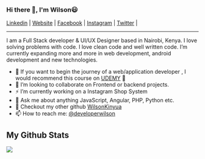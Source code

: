 <!-- <h1 align="center">I am Wilson Kinyua 😃</h1>
<h3 align="center"> A Full-stack Web Developer and UI/UX Designer</h3>   -->

<!-- <p><img align="left" width="250px" src="https://github-readme-stats.vercel.app/api/top-langs?username=wilsonkinyua&show_icons=true&locale=en&layout=compact" alt="wilsonkinyua" /></p>

<p>&nbsp;<img width="200px" src="https://github-readme-stats.vercel.app/api?username=wilsonkinyua&show_icons=true&locale=en" alt="wilsonkinyua" /></p>

<p><img align="center" width="200px" src="https://github-readme-streak-stats.herokuapp.com/?user=wilsonkinyua&" alt="wilsonkinyua" /></p> -->


<!-- Here are some few things about me:

- 🔭 I’m currently working on a event management system
- 🌱 I’m currently exapanding more and more in web development, android development and new technologies

- 👯 I’m looking to collaborate on Frontend or backend projects
- 💬 Ask me about Web development
- 📫 How to reach me: 
- twitter https://twitter.com/developerwilson
- facebook https://www.facebook.com/developerwilson/
- instagram https://www.instagram.com/developerwilson/
- portfolio https://developerwilson.com/
- email wilsonkinyuam@gmail.com
- phone +254717255460
 -->
 ### Hi there 👋, I'm Wilson😃

[Linkedin](https://www.linkedin.com/in/WilsonKinyua/) |
[Website](https://developerwilson.com/) |
[Facebook](https://www.facebook.com/developerwilson/) |
[Instagram](https://www.instagram.com/developerwilson/) |
[Twitter](https://twitter.com/muthoniwilsonk) |

---

I am a Full Stack developer & UI/UX Designer based in Nairobi, Kenya. I love solving problems with code. I love clean code and well written code. I’m currently expanding more and more in web development, android development and new technologies.
- 🌱 If you want to begin the journey of a web/application developer , I would recommend this course on [UDEMY](https://www.udemy.com/course/the-web-developer-bootcamp/) 🥳 
- 📝 I’m looking to collaborate on Frontend or backend projects.
- ⚡  I’m currently working on a Instagram Shop System
- 💬 Ask me about anything JavaScript, Angular, PHP, Python etc.
- 👯 Checkout my other github [WilsonKinyua](https://twitter.com/muthoniwilsonk)
- 📫 How to reach me: [@developerwilson](https://www.linkedin.com/in/WilsonKinyua/)


## My Github Stats

<!-- <a align="left" >
  <a href="https://readme-stats-cfgj2cxdy.vercel.app/api?username=wilsonkinyua&count_private=true&show_icons=true&theme=cobalt">
  <img  align="left" src="https://readme-stats-cfgj2cxdy.vercel.app/api?username=wilsonkinyua&count_private=true&show_icons=true&theme=cobalt" />
</a> -->
<a href="https://readme-stats-cfgj2cxdy.vercel.app/api?username=wilsonkinyua&count_private=true&show_icons=true&theme=cobalt">
  <img  align="left" src = "https://github-readme-streak-stats.herokuapp.com/?user=wilsonkinyua&">
</a>
</a>


<!-- ## 🎧 Currently Listening
[![spotify-github-profile](https://spotify-github-profile.vercel.app/api/view?uid=alt1j8v85n8wst0rftdf1knha&cover_image=true&theme=default)](https://github.com/kittinan/spotify-github-profile) -->
